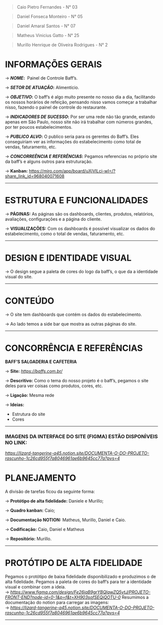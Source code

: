 > Caio Pietro Fernandes - N° 03

> Daniel Fonseca Monteiro - N° 05

> Daniel Amaral Santos - N° 07

> Matheus Vinicius Gatto - N° 25

> Murillo Henrique de Oliveira Rodrigues - N° 2

# **INFORMAÇÕES GERAIS**

→ ***NOME*:**  Painel de Controle Baff’s.

→ ***SETOR DE ATUAÇÃO*:** Alimentício.

→ ***OBJETIVO*:** O baff’s é algo muito presente no nosso dia a dia, facilitando os nossos horários de refeição, pensando nisso vamos começar a trabalhar nisso, fazendo o painel de controle do restaurante.

→ ***INDICADORES DE SUCESSO*:** Por ser uma rede não tão grande, estando apenas em São Paulo, nosso site não irá trabalhar com números grandes, por ter poucos estabelecimentos.

→ ***PUBLICO ALVO*:** O publico seria para os gerentes do Baff’s. Eles conseguiriam ver as informações do estabelecimento como total de vendas, faturamento, etc.

→ ***CONCORREÊNCIA E REFERÊNCIAS*:** Pegamos referencias no próprio site da baff’s e alguns outros para estruturação.

→ **Kanban:** https://miro.com/app/board/uXjVILci-wI=/?share_link_id=968040071608
___

# **ESTRUTURA E FUNCIONALIDADES**

→ **PÁGINAS:** As páginas são os dashboards, clientes, produtos, relatórios, avaliações, configurações e a página do cliente.

→ **VISUALIZAÇÕES:** Com os dashboards é possível visualizar os dados do estabelecimento, como o total de vendas, faturamento, etc.
___

# DESIGN E IDENTIDADE VISUAL
→ O design segue a paleta de cores do logo da baff’s, o que da a identidade visual do site.
___
# CONTEÚDO
→ O site tem dashboards que contém os dados do estabelecimento.

→ Ao lado temos a side bar que mostra as outras páginas do site.

___
# CONCORRÊNCIA E REFERÊNCIAS

**BAFF’S SALGADERIA E CAFETERIA**

→ **Site:** *https://baffs.com.br/*

→ **Descritivo:** Como o tema do nosso projeto é o baff’s, pegamos o site deles para ver coisas como produtos, cores, etc.

→ **Ligação:** Mesma rede

→ **Ideias:**
- Estrutura do site
- Cores

___

### IMAGENS DA INTERFACE DO SITE (FIGMA) ESTÃO DISPONÌVEIS NO LINK:
_https://lizard-tangerine-a45.notion.site/DOCUMENTA-O-DO-PROJETO-rascunho-1c26cd955f7a8046961ae6b9645cc77a?pvs=4_

# PLANEJAMENTO

A divisão de tarefas ficou da seguinte forma:

→ **Protótipo de alta fidelidade:** Daniele e Murillo;

→ **Quadro kanban:** Caio;

→ **Documentação NOTION:** Matheus, Murillo, Daniel e Caio.

→ **Codificação:** Caio, Daniel e Matheus

→ **Repositório:** Murillo.

___

# PROTÓTIPO DE ALTA FIDELIDADE
Pegamos o protótipo de baixa fidelidade disponibilizado e produzimos o de alta fidelidade. Pegamos a paleta de cores do baff’s para ter a identidade visual e combinar com a ideia.  
-> _https://www.figma.com/design/Fe26iaB9grYBQlqwZQ5vtJ/PROJETO-FRONT-END?node-id=0-1&p=f&t=XH903sofSEQiQOTU-0_
Resumimos a documentação do notion para carregar as imagens:  
-> _https://lizard-tangerine-a45.notion.site/DOCUMENTA-O-DO-PROJETO-rascunho-1c26cd955f7a8046961ae6b9645cc77a?pvs=4_
___
